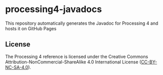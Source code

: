 # processing4-javadocs
This repository automatically generates the Javadoc for Processing 4 and hosts it on GitHub Pages

## License
The Processing 4 reference is licensed under the Creative Commons Attribution-NonCommercial-ShareAlike 4.0 International License ([CC-BY-NC-SA-4.0](https://creativecommons.org/licenses/by-nc-sa/4.0/)).
